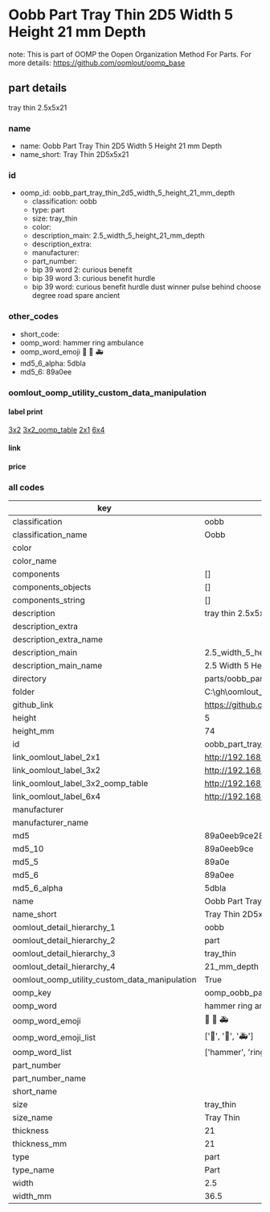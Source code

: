 # Oobb Part Tray Thin 2D5 Width 5 Height 21 mm Depth  

note: This is part of OOMP the Oopen Organization Method For Parts. For more details: https://github.com/oomlout/oomp_base

##  part details
  



tray thin 2.5x5x21



### name
* name: Oobb Part Tray Thin 2D5 Width 5 Height 21 mm Depth
* name_short: Tray Thin 2D5x5x21 
### id
* oomp_id: oobb_part_tray_thin_2d5_width_5_height_21_mm_depth
  * classification: oobb
  * type: part
  * size: tray_thin
  * color: 
  * description_main: 2.5_width_5_height_21_mm_depth
  * description_extra: 
  * manufacturer: 
  * part_number: 
  * bip 39 word 2: curious benefit
  * bip 39 word 3: curious benefit hurdle
  * bip 39 word: curious benefit hurdle dust winner pulse behind choose degree road spare ancient

### other_codes
* short_code: 
* oomp_word: hammer ring ambulance
* oomp_word_emoji :hammer: :ring: :ambulance:
* md5_6_alpha: 5dbla
* md5_6: 89a0ee






### oomlout_oomp_utility_custom_data_manipulation
#### label print
[3x2](http://192.168.1.245:1112/?label=oomp%205dbla)
[3x2_oomp_table](http://192.168.1.108:1112/?label=oomp%205dbla)
[2x1](http://192.168.1.242:1112/?label=oomp%205dbla)
[6x4](http://192.168.1.55:1112/?label=oomp%205dbla)    

#### link

                              

#### price







### all codes 
| key | value |  
| --- | --- |  
| classification | oobb |  
| classification_name | Oobb |  
| color |  |  
| color_name |  |  
| components | [] |  
| components_objects | [] |  
| components_string | [] |  
| description | tray thin 2.5x5x21 |  
| description_extra |  |  
| description_extra_name |  |  
| description_main | 2.5_width_5_height_21_mm_depth |  
| description_main_name | 2.5 Width 5 Height 21 mm Depth |  
| directory | parts/oobb_part_tray_thin_2d5_width_5_height_21_mm_depth |  
| folder | C:\gh\oomlout_oobb_version_4_generated_parts\parts\oobb_part_tray_thin_2d5_width_5_height_21_mm_depth |  
| github_link | https://github.com/oomlout/oomlout_oomp_part_src/tree/main/parts/oobb_part_tray_thin_2d5_width_5_height_21_mm_depth |  
| height | 5 |  
| height_mm | 74 |  
| id | oobb_part_tray_thin_2d5_width_5_height_21_mm_depth |  
| link_oomlout_label_2x1 | http://192.168.1.242:1112/?label=oomp%205dbla |  
| link_oomlout_label_3x2 | http://192.168.1.245:1112/?label=oomp%205dbla |  
| link_oomlout_label_3x2_oomp_table | http://192.168.1.108:1112/?label=oomp%205dbla |  
| link_oomlout_label_6x4 | http://192.168.1.55:1112/?label=oomp%205dbla |  
| manufacturer |  |  
| manufacturer_name |  |  
| md5 | 89a0eeb9ce284292b67df444df0549af |  
| md5_10 | 89a0eeb9ce |  
| md5_5 | 89a0e |  
| md5_6 | 89a0ee |  
| md5_6_alpha | 5dbla |  
| name | Oobb Part Tray Thin 2D5 Width 5 Height 21 mm Depth |  
| name_short | Tray Thin 2D5x5x21  |  
| oomlout_detail_hierarchy_1 | oobb |  
| oomlout_detail_hierarchy_2 | part |  
| oomlout_detail_hierarchy_3 | tray_thin |  
| oomlout_detail_hierarchy_4 | 21_mm_depth |  
| oomlout_oomp_utility_custom_data_manipulation | True |  
| oomp_key | oomp_oobb_part_tray_thin_2d5_width_5_height_21_mm_depth |  
| oomp_word | hammer ring ambulance |  
| oomp_word_emoji | :hammer: :ring: :ambulance: |  
| oomp_word_emoji_list | [':hammer:', ':ring:', ':ambulance:'] |  
| oomp_word_list | ['hammer', 'ring', 'ambulance'] |  
| part_number |  |  
| part_number_name |  |  
| short_name |  |  
| size | tray_thin |  
| size_name | Tray Thin |  
| thickness | 21 |  
| thickness_mm | 21 |  
| type | part |  
| type_name | Part |  
| width | 2.5 |  
| width_mm | 36.5 |  
